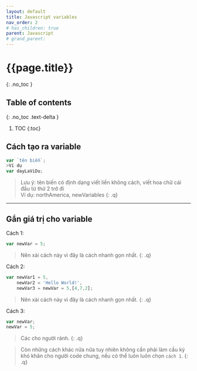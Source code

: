```yaml
---
layout: default
title: Javascript variables
nav_order: 2
# has_children: true
parent: Javascript
# grand_parent:
---
```


<!-- markdownlint-disable MD022 MD025-->
# {{page.title}}
{: .no_toc }

## Table of contents
{: .no_toc .text-delta }

1. TOC
{:toc}
<!-- markdownlint-enable MD022 MD025-->

## Cách tạo ra variable

```js
var `tên biến`;
>Ví dụ
var dayLaViDu;
```

>Lưu ý: tên biến có định dạng viết liền không cách, viết hoa chữ cái đầu từ thứ 2 trở đi  
>Ví dụ: northAmerica, newVariables
{: .q}

---

## Gắn giá trị cho variable

Cách 1:

```js
var newVar = 5;
```

>Nên xài cách này vì đây là cách nhanh gọn nhất.
{: .q}

Cách 2:

```js
var newVar1 = 5,
    newVar2 = 'Hello World!',
    newVar3 = newVar = 5,[4,7,2];
```

>Nên xài cách này vì đây là cách nhanh gọn nhất.
{: .q}

Cách 3:

```js
var newVar;
newVar = 5;
```

>Các cho người rảnh.
{: .q}

>Còn những cách khác nữa nữa tuy nhiên không cần phải làm cầu kỳ khó khăn cho người code chung, nếu có thể luôn luôn chọn `cách 1`.
{: .q}
